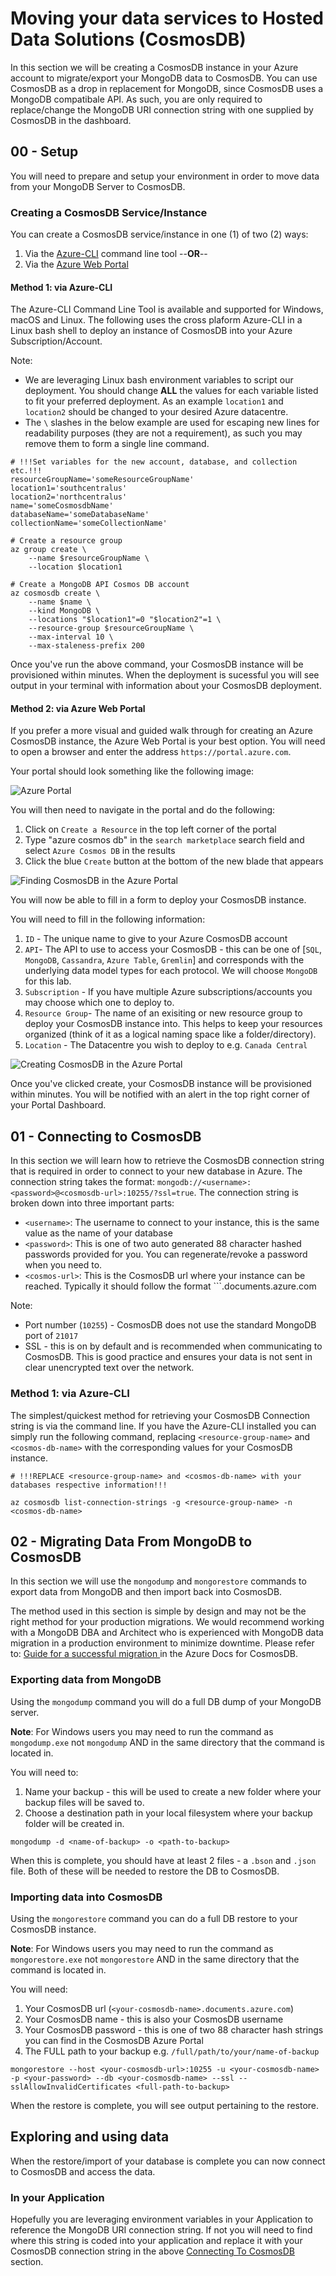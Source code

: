 # Moving your data services to Hosted Data Solutions (CosmosDB)

In this section we will be creating a CosmosDB instance in your Azure account to migrate/export your MongoDB data to CosmosDB.  You can use CosmosDB as a drop in replacement for MongoDB, since CosmosDB uses a MongoDB compatibale API.  As such, you are only required to replace/change the MongoDB URI connection string with one supplied by CosmosDB in the dashboard. 

## 00 - Setup

You will need to prepare and setup your environment in order to move data from your MongoDB Server to CosmosDB.

### Creating a CosmosDB Service/Instance

You can create a CosmosDB service/instance in one (1) of two (2) ways:
1. Via the [Azure-CLI](https://docs.microsoft.com/en-us/cli/azure/install-azure-cli?view=azure-cli-latest) command line tool --**OR**--
2. Via the [Azure Web Portal](https://portal.azure.com)

#### Method 1: via Azure-CLI

The Azure-CLI Command Line Tool is available and supported for Windows, macOS and Linux. The following uses the cross plaform Azure-CLI in a Linux bash shell to deploy an instance of CosmosDB into your Azure Subscription/Account.

Note:
- We are leveraging Linux bash environment variables to script our deployment.  You should change **ALL** the values for each variable listed to fit your preferred deployment.  As an example ```location1``` and ```location2``` should be changed to your desired Azure datacentre.
- The ```\``` slashes in the below example are used for escaping new lines for readability purposes (they are not a requirement), as such you may remove them to form a single line command.

```
# !!!Set variables for the new account, database, and collection etc.!!!
resourceGroupName='someResourceGroupName'
location1='southcentralus'
location2='northcentralus'
name='someCosmosdbName'
databaseName='someDatabaseName'
collectionName='someCollectionName'

# Create a resource group
az group create \
	--name $resourceGroupName \
	--location $location1

# Create a MongoDB API Cosmos DB account
az cosmosdb create \
	--name $name \
	--kind MongoDB \
	--locations "$location1"=0 "$location2"=1 \
	--resource-group $resourceGroupName \
	--max-interval 10 \
	--max-staleness-prefix 200
```

Once you've run the above command, your CosmosDB instance will be provisioned within minutes.  When the deployment is sucessful you will see output in your terminal with information about your CosmosDB deployment.

#### Method 2: via Azure Web Portal

If you prefer a more visual and guided walk through for creating an Azure CosmosDB instance, the Azure Web Portal is your best option.  You will need to open a browser and enter the address ```https://portal.azure.com```.

Your portal should look something like the following image:

![Azure Portal](img/azure_portal.png "Azure Portal")

You will then need to navigate in the portal and do the following:

1. Click on ```Create a Resource``` in the top left corner of the portal
2. Type "azure cosmos db" in the ```search marketplace``` search field and select ```Azure Cosmos DB``` in the results
3. Click the blue ```Create``` button at the bottom of the new blade that appears

![Finding CosmosDB in the Azure Portal](img/finding_cosmos.png "Finding CosmosDB in the Azure Portal")

You will now be able to fill in a form to deploy your CosmosDB instance.

You will need to fill in the following information:

1. ```ID``` - The unique name to give to your Azure CosmosDB account
2. ```API```- The API to use to access your CosmosDB - this can be one of [```SQL```, ```MongoDB```, ```Cassandra```, ```Azure Table```, ```Gremlin```] and corresponds with the underlying data model types for each protocol.  We will choose ```MongoDB``` for this lab.
3. ```Subscription``` - If you have multiple Azure subscriptions/accounts you may choose which one to deploy to.
4. ```Resource Group```- The name of an exisiting or new resource group to deploy your CosmosDB instance into.  This helps to keep your resources organized (think of it as a logical naming space like a folder/directory).
5. ```Location``` - The Datacentre you wish to deploy to e.g. ```Canada Central```

![Creating CosmosDB in the Azure Portal](img/creating_cosmos.png "Creating CosmosDB in the Azure Portal")

Once you've clicked create, your CosmosDB instance will be provisioned within minutes.  You will be notified with an alert in the top right corner of your Portal Dashboard.

## 01 - Connecting to CosmosDB

In this section we will learn how to retrieve the CosmosDB connection string that is required in order to connect to your new database in Azure.  The connection string takes the format: ```mongodb://<username>:<password>@<cosmosdb-url>:10255/?ssl=true```.  The connection string is broken down into three important parts:

- ```<username>```: The username to connect to your instance, this is the same value as the name of your database
- ```<password>```: This is one of two auto generated 88 character hashed passwords provided for you.  You can regenerate/revoke a password when you need to.
- ```<cosmos-url>```: This is the CosmosDB url where your instance can be reached.  Typically it should follow the format ```<your-cosmosdb-name>.documents.azure.com

Note:
- Port number (```10255```) - CosmosDB does not use the standard MongoDB port of ```21017```
- SSL - this is on by default and is recommended when communicating to CosmosDB.  This is good practice and ensures your data is not sent in clear unencrypted text over the network.

### Method 1: via Azure-CLI

The simplest/quickest method for retrieving your CosmosDB Connection string is via the command line.  If you have the Azure-CLI installed you can simply run the following command, replacing ```<resource-group-name>``` and ```<cosmos-db-name>``` with the corresponding values for your CosmosDB instance.

```:bash
# !!!REPLACE <resource-group-name> and <cosmos-db-name> with your databases respective information!!!

az cosmosdb list-connection-strings -g <resource-group-name> -n <cosmos-db-name>
```

## 02 - Migrating Data From MongoDB to CosmosDB

In this section we will use the ```mongodump``` and ```mongorestore``` commands to export data from MongoDB and then import back into CosmosDB.  

The method used in this section is simple by design and may not be the right method for your production migrations.  We would recommend working with a MongoDB DBA and Architect who is experienced with MongoDB data migration in a production environment to minimize downtime.  Please refer to: [Guide for a successful migration
](https://docs.microsoft.com/en-us/azure/cosmos-db/mongodb-migrate#guide-for-a-successful-migration) in the Azure Docs for CosmosDB.

### Exporting data from MongoDB

Using the ```mongodump``` command you will do a full DB dump of your MongoDB server.  

**Note**: For Windows users you may need to run the command as ```mongodump.exe``` not ```mongodump``` AND in the same directory that the command is located in.

You will need to:
1. Name your backup - this will be used to create a new folder where your backup files will be saved to.
2. Choose a destination path in your local filesystem where your backup folder will be created in.

```:bash
mongodump -d <name-of-backup> -o <path-to-backup>
```

When this is complete, you should have at least 2 files - a ```.bson``` and ```.json``` file.  Both of these will be needed to restore the DB to CosmosDB.

### Importing data into CosmosDB

Using the ```mongorestore``` command you can do a full DB restore to your CosmosDB instance.

**Note**: For Windows users you may need to run the command as ```mongorestore.exe``` not ```mongorestore``` AND in the same directory that the command is located in.

You will need:
1. Your CosmosDB url (```<your-cosmosdb-name>.documents.azure.com```)
2. Your CosmosDB name - this is also your CosmosDB username
3. Your CosmosDB password - this is one of two 88 character hash strings you can find in the CosmosDB Azure Portal
4. The FULL path to your backup e.g. ```/full/path/to/your/name-of-backup```

```:bash
mongorestore --host <your-cosmosdb-url>:10255 -u <your-cosmosdb-name> -p <your-password> --db <your-cosmosdb-name> --ssl --sslAllowInvalidCertificates <full-path-to-backup>
```

When the restore is complete, you will see output pertaining to the restore.

## Exploring and using data

When the restore/import of your database is complete you can now connect to CosmosDB and access the data. 

### In your Application

Hopefully you are leveraging environment variables in your Application to reference the MongoDB URI connection string.  If not you will need to find where this string is coded into your application and replace it with your CosmosDB connection string in the above [Connecting To CosmosDB](#01--connecting-to-cosmosdb) section.
